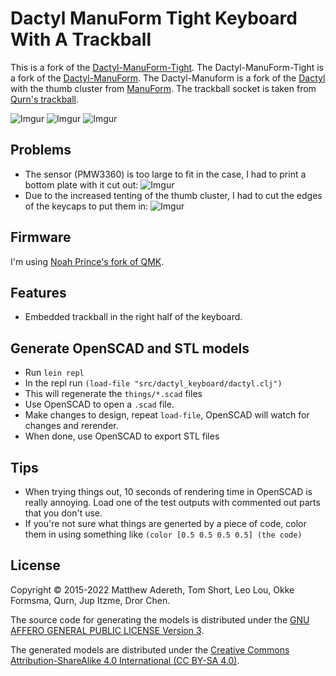 # Dactyl ManuForm Tight Keyboard With A Trackball

This is a fork of the [Dactyl-ManuForm-Tight](https://github.com/okke-formsma/dactyl-manuform-tight). The Dactyl-ManuForm-Tight is a fork of the [Dactyl-ManuForm](https://github.com/tshort/dactyl-keyboard). The Dactyl-Manuform is a fork of the [Dactyl](https://github.com/adereth/dactyl-keyboard) with the thumb cluster from [ManuForm](https://github.com/jeffgran/ManuForm).
The trackball socket is taken from [Qurn's trackball](https://gitlab.com/keyboards1/dm_r_track/-/tree/master).

![Imgur](https://i.imgur.com/wm7Yq1O.jpg)
![Imgur](https://i.imgur.com/fzT6SjV.jpg)
![Imgur](https://i.imgur.com/2P6wJYQ.jpg)

## Problems
- The sensor (PMW3360) is too large to fit in the case, I had to print a bottom plate with it cut out:
![Imgur](https://i.imgur.com/esv2Nww.jpg)
- Due to the increased tenting of the thumb cluster, I had to cut the edges of the keycaps to put them in:
![Imgur](https://i.imgur.com/sQflYZF.jpg)

## Firmware
I'm using [Noah Prince's fork of QMK](https://github.com/noahprince22/qmk_firmware/tree/trackball).

## Features
- Embedded trackball in the right half of the keyboard.

## Generate OpenSCAD and STL models

* Run `lein repl`
* In the repl run `(load-file "src/dactyl_keyboard/dactyl.clj")`
* This will regenerate the `things/*.scad` files
* Use OpenSCAD to open a `.scad` file.
* Make changes to design, repeat `load-file`, OpenSCAD will watch for changes and rerender.
* When done, use OpenSCAD to export STL files


## Tips

* When trying things out, 10 seconds of rendering time in OpenSCAD is really annoying. Load one of the test outputs with commented out parts that you don't use.
* If you're not sure what things are generted by a piece of code, color them in using something like
`(color [0.5 0.5 0.5 0.5] (the code)`

## License

Copyright © 2015-2022 Matthew Adereth, Tom Short, Leo Lou, Okke Formsma, Qurn, Jup Itzme, Dror Chen.

The source code for generating the models is distributed under the [GNU AFFERO GENERAL PUBLIC LICENSE Version 3](LICENSE).

The generated models are distributed under the [Creative Commons Attribution-ShareAlike 4.0 International (CC BY-SA 4.0)](LICENSE-models).
